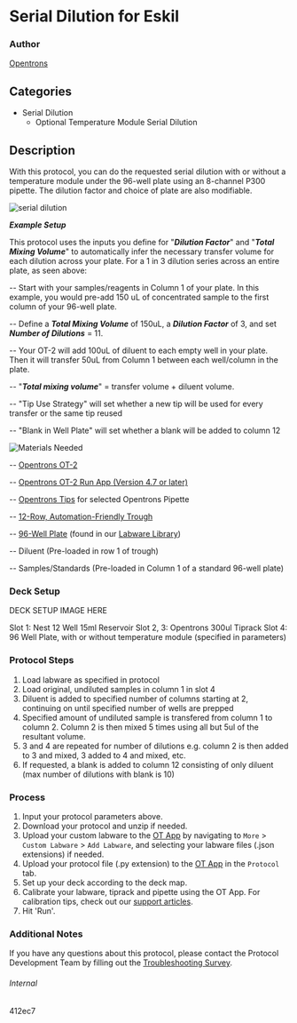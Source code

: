 # Serial Dilution for Eskil

### Author
[Opentrons](https://opentrons.com/)

## Categories
* Serial Dilution
	* Optional Temperature Module Serial Dilution

## Description
With this protocol, you can do the requested serial dilution with or without a temperature module under the 96-well plate using an 8-channel P300 pipette. The dilution factor and choice of plate are also modifiable.

![serial dilution](https://s3.amazonaws.com/opentrons-protocol-library-website/custom-README-images/customizable-serial-dilution/Customizable+Serial+Dilution+Illustration+LATEST+VERSION.jpg)

***Example Setup***

This protocol uses the inputs you define for "***Dilution Factor***" and "***Total Mixing Volume***" to automatically infer the necessary transfer volume for each dilution across your plate. For a 1 in 3 dilution series across an entire plate, as seen above:

-- Start with your samples/reagents in Column 1 of your plate. In this example, you would pre-add 150 uL of concentrated sample to the first column of your 96-well plate.

-- Define a ***Total Mixing Volume*** of 150uL, a ***Dilution Factor*** of 3, and set ***Number of Dilutions*** = 11.

-- Your OT-2 will add 100uL of diluent to each empty well in your plate. Then it will transfer 50uL from Column 1 between each well/column in the plate.

-- "***Total mixing volume***" = transfer volume + diluent volume.

-- "Tip Use Strategy" will set whether a new tip will be used for every transfer or the same tip reused

-- "Blank in Well Plate" will set whether a blank will be added to column 12

![Materials Needed](https://s3.amazonaws.com/opentrons-protocol-library-website/custom-README-images/customizable-serial-dilution/materials.png)

-- [Opentrons OT-2](http://opentrons.com/ot-2)

-- [Opentrons OT-2 Run App (Version 4.7 or later)](http://opentrons.com/ot-app)

-- [Opentrons Tips](https://shop.opentrons.com/collections/opentrons-tips/products/opentrons-300ul-tips-racks-9-600-tips) for selected Opentrons Pipette

-- [12-Row, Automation-Friendly Trough](https://shop.opentrons.com/nest-12-well-reservoirs-15-ml/)

-- [96-Well Plate](https://shop.opentrons.com/nest-96-well-plate-flat/) (found in our [Labware Library](https://labware.opentrons.com/?category=wellPlate))

-- Diluent (Pre-loaded in row 1 of trough)

-- Samples/Standards (Pre-loaded in Column 1 of a standard 96-well plate)

### Deck Setup

DECK SETUP IMAGE HERE

Slot 1: Nest 12 Well 15ml Reservoir
Slot 2, 3: Opentrons 300ul Tiprack
Slot 4: 96 Well Plate, with or without temperature module (specified in parameters)

### Protocol Steps
1. Load labware as specified in protocol
2. Load original, undiluted samples in column 1 in slot 4
3. Diluent is added to specified number of columns starting at 2, continuing on until specified number of wells are prepped
4. Specified amount of undiluted sample is transfered from column 1 to column 2. Column 2 is then mixed 5 times using all but 5ul of the resultant volume.
5. 3 and 4 are repeated for number of dilutions e.g. column 2 is then added to 3 and mixed, 3 added to 4 and mixed, etc.
6. If requested, a blank is added to column 12 consisting of only diluent (max number of dilutions with blank is 10)


### Process
1. Input your protocol parameters above.
2. Download your protocol and unzip if needed.
3. Upload your custom labware to the [OT App](https://opentrons.com/ot-app) by navigating to `More` > `Custom Labware` > `Add Labware`, and selecting your labware files (.json extensions) if needed.
4. Upload your protocol file (.py extension) to the [OT App](https://opentrons.com/ot-app) in the `Protocol` tab.
5. Set up your deck according to the deck map.
6. Calibrate your labware, tiprack and pipette using the OT App. For calibration tips, check out our [support articles](https://support.opentrons.com/en/collections/1559720-guide-for-getting-started-with-the-ot-2).
7. Hit 'Run'.

### Additional Notes
If you have any questions about this protocol, please contact the Protocol Development Team by filling out the [Troubleshooting Survey](https://protocol-troubleshooting.paperform.co/).

###### Internal
412ec7
